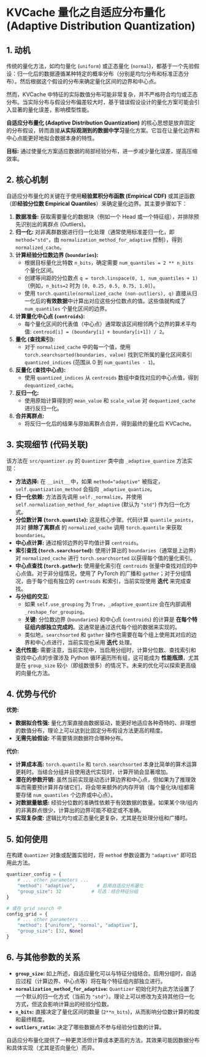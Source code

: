 # KVCache 量化之自适应分布量化 (Adaptive Distribution Quantization)

## 1. 动机

传统的量化方法，如均匀量化 (`uniform`) 或正态量化 (`normal`)，都基于一个先验假设：归一化后的数据遵循某种特定的概率分布（分别是均匀分布和标准正态分布）。然后根据这个假设的分布来确定量化区间的边界和中心点。

然而，KVCache 中特征的实际数值分布可能非常复杂，并不严格符合均匀或正态分布。当实际分布与假设分布偏差较大时，基于错误假设设计的量化方案可能会引入显著的量化误差，影响模型性能。

**自适应分布量化 (Adaptive Distribution Quantization)** 的核心思想是放弃固定的分布假设，转而直接**从实际观测到的数据中学习**量化方案。它旨在让量化边界和中心点能更好地拟合数据本身的特性。

**目标:** 通过使量化方案适应数据的局部经验分布，进一步减少量化误差，提高压缩效率。

## 2. 核心机制

自适应分布量化的关键在于使用**经验累积分布函数 (Empirical CDF)** 或其逆函数（即**经验分位数 Empirical Quantiles**）来确定量化边界。其主要步骤如下：

1.  **数据准备:** 获取需要量化的数据块（例如一个 Head 或一个特征组），并排除预先识别出的离群点 (Outliers)。
2.  **归一化:** 对非离群数据进行归一化处理（通常使用标准差归一化，即 `method="std"`，由 `normalization_method_for_adaptive` 控制），得到 `normalized_cache`。
3.  **计算经验分位数边界 (`boundaries`):**
    *   根据目标量化比特数 `n_bits`，确定需要 `num_quantiles = 2 ** n_bits` 个量化区间。
    *   创建等间距的分位数点 `q = torch.linspace(0, 1, num_quantiles + 1)`（例如，`n_bits=2` 时为 `[0, 0.25, 0.5, 0.75, 1.0]`）。
    *   使用 `torch.quantile(normalized_cache (non-outliers), q)` 直接从归一化后的**有效数据**中计算出对应这些分位数点的值。这些值就构成了 `num_quantiles` 个量化区间的边界。
4.  **计算量化中心点 (`centroids`):**
    *   每个量化区间的代表值（中心点）通常取该区间相邻两个边界的算术平均值: `centroid[i] = (boundary[i] + boundary[i+1]) / 2`。
5.  **量化 (查找索引):**
    *   对于 `normalized_cache` 中的每一个值，使用 `torch.searchsorted(boundaries, value)` 找到它所属的量化区间索引 `quantized_indices` (范围从 0 到 `num_quantiles - 1`)。
6.  **反量化 (查找中心点):**
    *   使用 `quantized_indices` 从 `centroids` 数组中查找对应的中心点值，得到 `dequantized_cache`。
7.  **反归一化:**
    *   使用原始计算得到的 `mean_value` 和 `scale_value` 对 `dequantized_cache` 进行反归一化。
8.  **合并离群点:**
    *   将反归一化后的结果与原始离群点合并，得到最终的量化后 KVCache。

## 3. 实现细节 (代码关联)

该方法在 `src/quantizer.py` 的 `Quantizer` 类中由 `_adaptive_quantize` 方法实现：

*   **方法选择:** 在 `__init__` 中，如果 `method="adaptive"` 被指定，`self.quantization_method` 会指向 `_adaptive_quantize`。
*   **归一化依赖:** 方法首先调用 `self._normalize`，并使用 `self.normalization_method_for_adaptive` (默认为 `"std"`) 作为归一化方式。
*   **分位数计算 (`torch.quantile`):** 这是核心步骤。代码计算 `quantile_points`，并对 **排除了离群点** 的 `normalized_cache` 调用 `torch.quantile` 来获取 `boundaries`。
*   **中心点计算:** 通过相邻边界的平均值计算 `centroids`。
*   **索引查找 (`torch.searchsorted`):** 使用计算出的 `boundaries`（通常是上边界）对 `normalized_cache` 进行 `torch.searchsorted` 以获得每个值的量化索引。
*   **中心点查找 (`torch.gather`):** 使用量化索引在 `centroids` 张量中查找对应的中心点值。对于非分组情况，使用了 PyTorch 的广播和 `gather`；对于分组情况，由于每个组有独立的 `centroids` 和索引，当前实现使用 **迭代** 来完成查找。
*   **与分组的交互:**
    *   如果 `self.use_grouping` 为 `True`，`_adaptive_quantize` 会在内部调用 `_reshape_for_grouping`。
    *   **关键:** 分位数边界 (`boundaries`) 和中心点 (`centroids`) 的计算是 **在每个特征组内部独立完成的**。这通常是通过迭代每个组的数据来实现的。
    *   类似地，`searchsorted` 和 `gather` 操作也需要在每个组上使用其对应的边界和中心点进行，当前实现也采用 **迭代** 处理。
*   **迭代性能:** 需要注意，当前实现中，当启用分组时，计算分位数、查找索引和查找中心点的步骤涉及 Python 循环遍历所有组，这可能成为 **性能瓶颈**，尤其是在 `group_size` 较小（即组数很多）的情况下。未来的优化可以探索更高级的向量化方法。

## 4. 优势与代价

**优势:**

*   **数据拟合性强:** 量化方案直接由数据驱动，能更好地适应各种奇特的、非理想的数值分布，理论上可以达到比固定分布假设方法更高的精度。
*   **无需先验假设:** 不需要猜测数据符合哪种分布。

**代价:**

*   **计算成本高:** `torch.quantile` 和 `torch.searchsorted` 本身比简单的算术运算更耗时。当结合分组并且使用迭代实现时，计算开销会显著增加。
*   **潜在的参数开销:** 虽然当前实现是动态计算边界和中心点，但如果为了推理效率而需要预计算并存储它们，将会带来额外的内存开销（每个量化块/组都需要存储 `num_quantiles` 个边界或中心点）。
*   **对数据量敏感:** 经验分位数的准确性依赖于有效数据的数量。如果某个块/组内的非离群点很少，计算出的边界可能不稳定或不准确。
*   **实现复杂度:** 逻辑比均匀或正态量化更复杂，尤其是在处理分组和广播时。

## 5. 如何使用

在构建 `Quantizer` 对象或配置实验时，将 `method` 参数设置为 `"adaptive"` 即可启用此方法。

```python
quantizer_config = {
    # ... other parameters ...
    "method": "adaptive",        # 启用自适应分布量化
    "group_size": 32           # 可选：结合特征分组
}

# 或在 grid search 中
config_grid = {
    # ... other parameters ...
    "method": ["uniform", "normal", "adaptive"],
    "group_size": [32, None]
}
```

## 6. 与其他参数的关系

*   **`group_size`:** 如上所述，自适应量化可以与特征分组结合。启用分组时，自适应过程（计算边界、中心点等）将在每个特征组内部独立进行。
*   **`normalization_method_for_adaptive`:** `Quantizer` 初始化时为此方法设置了一个默认的归一化方式（当前为 `"std"`）。理论上可以修改为支持其他归一化方式，但这会影响计算出的经验分位数。
*   **`n_bits`:** 直接决定了量化区间的数量 (`2**n_bits`)，从而影响分位数计算的粒度和最终精度。
*   **`outliers_ratio`:** 决定了哪些数据点不参与经验分位数的计算。

自适应分布量化提供了一种更灵活但计算成本更高的方法，其效果可能因数据分布和具体实现（尤其是否向量化）而异。